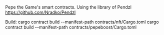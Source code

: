 Pepe the Game's smart contracts. Using the library of Pendzl https://github.com/Nradko/Pendzl

Build:
cargo contract build --manifest-path contracts/nft/Cargo.toml
cargo contract build --manifest-path contracts/pepeboost/Cargo.toml

